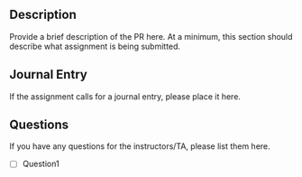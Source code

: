 ## Description
Provide a brief description of the PR here.  At a minimum, this section
should describe what assignment is being submitted.

## Journal Entry 
If the assignment calls for a journal entry, please place it here.

## Questions
If you have any questions for the instructors/TA, please list them here.

- [ ] Question1


